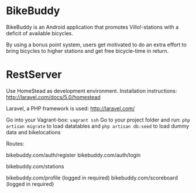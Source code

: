 # BikeBuddy

BikeBuddy is an Android application that promotes Villo!-stations with a deficit of available bicycles.

By using a bonus point system, users get motivated to do an extra effort to bring bicycles to higher stations and get free bicycle-time in return.

# RestServer

Use HomeStead as development environment. Installation instructions: http://laravel.com/docs/5.0/homestead

Laravel, a PHP framework is used: http://laravel.com/

Go into your Vagrant-box: `vagrant ssh`
Go to your project folder and run:
`php artisan migrate` to load datatables and
`php artisan db:seed` to load dummy data and bikelocations

Routes:

bikebuddy.com/auth/register
bikebuddy.com/auth/login

bikebuddy.com/stations 

bikebuddy.com/profile (logged in required)
bikebuddy.com/scoreboard (logged in required)




